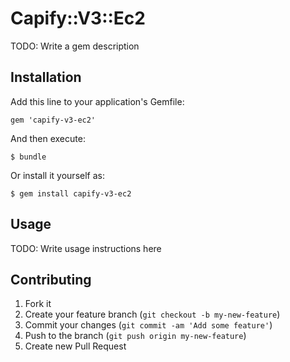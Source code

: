 # Capify::V3::Ec2

TODO: Write a gem description

## Installation

Add this line to your application's Gemfile:

    gem 'capify-v3-ec2'

And then execute:

    $ bundle

Or install it yourself as:

    $ gem install capify-v3-ec2

## Usage

TODO: Write usage instructions here

## Contributing

1. Fork it
2. Create your feature branch (`git checkout -b my-new-feature`)
3. Commit your changes (`git commit -am 'Add some feature'`)
4. Push to the branch (`git push origin my-new-feature`)
5. Create new Pull Request
